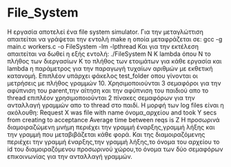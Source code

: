 # File_System
Η εργασία αποτελεί ένα file system simulator.
Για την μεταγλώττιση απαιτείται να γράψεται την εντολή make η οποία μεταφράζεται σε:
gcc -g main.c workers.c -o FileSystem -lm -lpthread
Και για την εκτέλεση απαιτείται να δωθεί η εξής εντολή:
./FileSystem N K lambda
όπου N το πλήθος των διεργασίων K το πλήθος των ετοιμάτων για κάθε εργασία και lambda η παράμετρος για την παραγωγή τυχαίων αριθμών με εκθετική κατανομή.
Επιπλέον υπάρχει φάκελος test_folder οπου γίνονται οι μετρήσεις με πλήθος γραμμών 10.
Χρησιμοποιούνται 3 σεμαφόροι για την αφύπνιση του parent,την αίτηση και την αφύπνιση του παιδιού απο το thread επιπλέον χρησιμοποιούνται 2 πίνακες σεμαφόρων για την ανταλλαγή γραμμών απο το thread στο παιδί.
Η μορφή των log files είναι η ακόλουθη:
Request Χ was file with name όνομα_αρχείου and took Y secs from creating to acceptance
Average time between reqs is Z
Η προσωρινά διαμοιραζώμενη μνήμη περιέχει την γραμμή έναρξης,γραμμή λήξης και την γραμμή που μεταβιβάζεται κάθε φορά.
Και της διαμοιραζόμενης περιέχει την γραμμή έναρξης,την γραμμή λήξης,το όνομα του αρχείου το id του διαμοιραζόμενου προσωρινού χώρου,το όνομα των δύο σεμαφόρων επικοινωνίας για την ανταλλαγή γραμμών.
